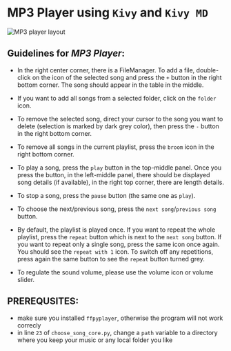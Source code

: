 # MP3 Player using `Kivy` and `Kivy MD`

![MP3 player layout](C:\Users\DXD\Desktop\mp3_player.jpg)

## Guidelines for *MP3 Player*:

- In the right center corner, there is a FileManager. To add a file, double-click on the icon of the selected song and press the `+` button in the right bottom corner. The song should appear in the table in the middle.
  
- If you want to add all songs from a selected folder, click on the `folder` icon.
  
- To remove the selected song, direct your cursor to the song you want to delete (selection is marked by dark grey color), then press the `-` button in the right bottom corner.
  
- To remove all songs in the current playlist, press the `broom` icon in the right bottom corner.
  
- To play a song, press the `play` button in the top-middle panel. Once you press the button, in the left-middle panel, there should be displayed song details (if available), in the right top corner, there are length details.
  
- To stop a song, press the `pause` button (the same one as `play`).
  
- To choose the next/previous song, press the `next song`/`previous song` button.
  
- By default, the playlist is played once. If you want to repeat the whole playlist, press the `repeat` button which is next to the `next song` button. If you want to repeat only a single song, press the same icon once again. You should see the `repeat with 1` icon. To switch off any repetitions, press again the same button to see the `repeat` button turned grey.
  
- To regulate the sound volume, please use the volume icon or volume slider.

## PREREQUSITES:
- make sure you installed `ffpyplayer`, otherwise the program will not work correcly
- in line `23` of `choose_song_core.py`, change a `path` variable to a directory where you keep your music or any local folder you like
